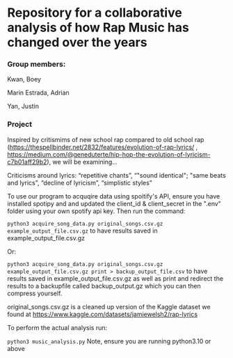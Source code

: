 # Repository for a collaborative analysis of how Rap Music has changed over the years

### Group members:
Kwan, Boey

Marin Estrada, Adrian

Yan, Justin

### Project
Inspired by critismims of new school rap compared to old school rap (https://thespellbinder.net/2832/features/evolution-of-rap-lyrics/ , https://medium.com/@geneduterte/hip-hop-the-evolution-of-lyricism-c7b01aff29b2), we will be examining...

Criticisms around lyrics: “repetitive chants”, “"sound identical"; "same beats and lyrics", “decline of lyricism”, “simplistic styles”

To use our program to acquqire data using spoitify's API, ensure you have installed spotipy and and updated the client_id & client_secret in the ".env" folder using your own spotify api key. Then run the command:

```python3 acquire_song_data.py original_songs.csv.gz example_output_file.csv.gz``` to have results saved in example_output_file.csv.gz

Or:

```python3 acquire_song_data.py original_songs.csv.gz example_output_file.csv.gz print > backup_output_file.csv``` to have results saved in example_output_file.csv.gz as well as print and redirect the results to a backupfile called backup_output.gz which you can then compress yourself.

original_songs.csv.gz is a cleaned up version of the Kaggle dataset we found at https://www.kaggle.com/datasets/jamiewelsh2/rap-lyrics

To perform the actual analysis run:

```python3 music_analysis.py``` Note, ensure you are running python3.10 or above
